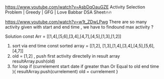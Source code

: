 https://www.youtube.com/watch?v=AsbDqOauGZE
Activity Selection Problem | Greedy | GFG | Love Babbar DSA Sheet🔥🔥

https://www.youtube.com/watch?v=w1t_ZDwLPwg
There are so many activity given with start and end time , we have to findound max activity ?

Solution 
const Arr = [[1,4],[5,6],[3,4],[4,7],[4,5],[1,3],[1,2]]
1. sort via end time 
const sorted array  = [[1,2], [1,3],[1,4],[3,4],[4,5],[5,6],[4,7]]
2. old = [1,2] , push first activity directelly in result array resultArray.push(old)
2. for loop
    if (currelement start date if greater than Or Equal to old end time ){
        resultArray.push(currelement)
        old = currelement
    }


